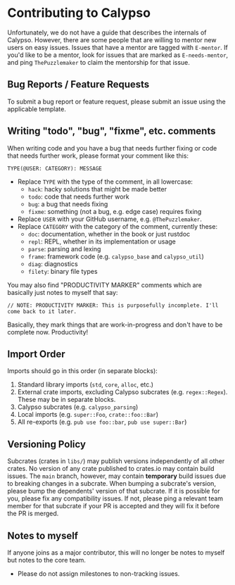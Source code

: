 # Contributing to Calypso

Unfortunately, we do not have a guide that describes the internals of Calypso. However, there are some people that are willing to mentor new users on easy issues. Issues that have a mentor are tagged with `E-mentor`. If you'd like to be a mentor, look for issues that are marked as `E-needs-mentor`, and ping `ThePuzzlemaker` to claim the mentorship for that issue.

## Bug Reports / Feature Requests

To submit a bug report or feature request, please submit an issue using the applicable template.

## Writing "todo", "bug", "fixme", etc. comments

When writing code and you have a bug that needs further fixing or code that needs further work, please format your comment like this:
```
TYPE(@USER: CATEGORY): MESSAGE
```
- Replace `TYPE` with the type of the comment, in all lowercase:
  - `hack`:  hacky solutions that might be made better
  - `todo`:  code that needs further work
  - `bug`:   a bug that needs fixing
  - `fixme`: something (not a bug, e.g. edge case) requires fixing
- Replace `USER` with your GitHub username, e.g. `@ThePuzzlemaker`.
- Replace `CATEGORY` with the category of the comment, currently these:
  - `doc`: documentation, whether in the book or just rustdoc
  - `repl`: REPL, whether in its implementation or usage
  - `parse`: parsing and lexing
  - `frame`: framework code (e.g. `calypso_base` and `calypso_util`)
  - `diag`: diagnostics
  - `filety`: binary file types

You may also find "PRODUCTIVITY MARKER" comments which are basically just notes to myself that say:
```
// NOTE: PRODUCTIVITY MARKER: This is purposefully incomplete. I'll come back to it later.
```

Basically, they mark things that are work-in-progress and don't have to be complete now. Productivity!

## Import Order

Imports should go in this order (in separate blocks):
1. Standard library imports (`std`, `core`, `alloc`, etc.)
2. External crate imports, excluding Calypso subcrates (e.g. `regex::Regex`). These may be in separate blocks.
3. Calypso subcrates (e.g. `calypso_parsing`)
4. Local imports (e.g. `super::Foo`, `crate::foo::Bar`)
5. All re-exports (e.g. `pub use foo::bar`, `pub use super::Bar`)

## Versioning Policy

Subcrates (crates in `libs/`) may publish versions independently of all other crates.
No version of any crate published to crates.io may contain build issues. The `main`
branch, however, may contain **temporary** build issues due to breaking changes in a
subcrate. When bumping a subcrate's version, please bump the dependents' version of
that subcrate. If it is possible for you, please fix any compatibility issues. If
not, please ping a relevant team member for that subcrate if your PR is accepted
and they will fix it before the PR is merged.

## Notes to myself

If anyone joins as a major contributor, this will no longer be notes to myself
but notes to the core team.

- Please do not assign milestones to non-tracking issues.
